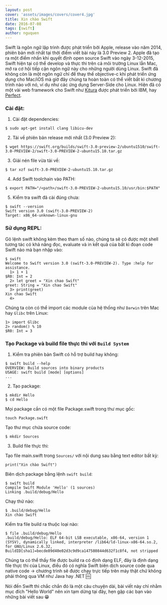 ```yaml
---
layout: post
cover: 'assets/images/covers/cover4.jpg'
title: Xin chào Swift
date: 2016-07-08
tags: [swift]
author: nguquen
---
```


Swift là ngôn ngữ lập trình được phát triển bởi Apple, release vào năm 2014, phiên bản mới nhất tại thời điểm viết bài này là 3.0 Preview 2. Apple đã tạo ra một điểm nhấn khi quyết định open source Swift vào ngày 3-12-2015, Swift hiện tại có thể develop và thực thi trên cả môi trường Linux lẫn Mac, mở ra cơ hội tiếp cận ngôn ngữ này cho những người dùng Linux. Swift đã không còn là một ngôn ngữ chỉ để thay thế objective-c khi phát triển ứng dụng cho Mac/iOS mà giờ đây chúng ta hoàn toàn có thể viết bất kì chương trình nào với nó, ví dụ như các ứng dụng Server-Side cho Linux. Hiện đã có một vài web framework cho Swift như [Kitura](https://github.com/IBM-Swift/Kitura) được phát triển bởi IBM, hay [Perfect](http://www.perfect.org/).

### Cài đặt:
1. Cài đặt dependencies:
```
$ sudo apt-get install clang libicu-dev
```
2. Tải về phiên bản release mới nhất (3.0 Preview 2):
```
$ wget https://swift.org/builds/swift-3.0-preview-2/ubuntu1510/swift-3.0-PREVIEW-2/swift-3.0-PREVIEW-2-ubuntu15.10.tar.gz
```
3. Giải nén file vừa tải về:
```
$ tar xzf swift-3.0-PREVIEW-2-ubuntu15.10.tar.gz
```
4. Add Swift toolchain vào PATH:
```
$ export PATH="/<path>/swift-3.0-PREVIEW-2-ubuntu15.10/usr/bin:$PATH"
```
5. Kiểm tra swift đã cài đúng chưa:
```
$ swift --version
Swift version 3.0 (swift-3.0-PREVIEW-2)
Target: x86_64-unknown-linux-gnu
```

### Sử dụng REPL:
Gõ lệnh swift không kèm theo tham số nào, chúng ta sẽ có được một shell tương tác có khả năng đọc, evaluate và in kết quả của bất kì đoạn code Swift nào mà bạn nhập vào:
```
$ swift
Welcome to Swift version 3.0 (swift-3.0-PREVIEW-2). Type :help for assistance.
  1> 1 + 1
$R0: Int = 2
  2> let greet = "Xin chao Swift"
greet: String = "Xin chao Swift"
  3> print(greet)
Xin chao Swift
  4>
```
Chúng ta còn có thể import các module của hệ thống như `Darwin` trên Mac hay `Glibc` trên Linux:
```
1> import Glibc
2> random() % 10
$R0: Int = 3
```

### Tạo Package và build file thực thi với `Build System`
1. Kiểm tra phiên bản Swift có hỗ trợ build hay không:
```
$ swift build --help
OVERVIEW: Build sources into binary products
USAGE: swift build [mode] [options]
...
```
2. Tạo package:
```
$ mkdir Hello
$ cd Hello
```
Mọi package cần có một file Package.swift trong thư mục gốc:
```
touch Package.swift
```
Tạo thư mục chứa source code:
```
$ mkdir Sources
```
3. Build file thực thi:

Tạo file main.swift trong `Sources/` với nội dung sau bằng text editor bất kỳ:
```
print("Xin chào Swift")
```
Biên dịch package bằng lệnh `swift build`:
```
$ swift build
Compile Swift Module 'Hello' (1 sources)
Linking .build/debug/Hello
```
Chạy thử nào:
```
$ .build/debug/Hello
Xin chào Swift
```
Kiểm tra file build ra thuộc loại nào:
```
$ file .build/debug/Hello
.build/debug/Hello: ELF 64-bit LSB executable, x86-64, version 1 (SYSV), dynamically linked, interpreter /lib64/ld-linux-x86-64.so.2, for GNU/Linux 2.6.32, BuildID[sha1]=becde89d40e02d3c9d9ca147580844d632f1c8f4, not stripped
```
Chúng ta có thể thấy file được build ra có định dạng ELF, đây là định dạng file thực thi của Linux, điều đó có nghĩa Swift biên dịch source code qua native code -> chương trình sẽ được chạy trực tiếp trên máy thật chứ không phải thông qua VM như Java hay .NET :cool:

Nói đến Swift thì chắc chắn đó là một câu chuyện dài, bài viết này chỉ nhằm mục đích "Hello World" nên xin tạm dừng tại đây, hẹn gặp các bạn vào những bài viết sau :grin:
